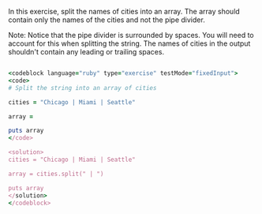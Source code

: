 In this exercise, split
the names of cities into an array.
The array should contain
only the names of the
cities and not the pipe divider.

Note: Notice that the pipe divider is surrounded by spaces. You will need to account for this when splitting the string. The names of cities in the output shouldn't contain any leading or trailing spaces.

```ruby

<codeblock language="ruby" type="exercise" testMode="fixedInput">
<code>
# Split the string into an array of cities

cities = "Chicago | Miami | Seattle"

array =

puts array
</code>

<solution>
cities = "Chicago | Miami | Seattle"

array = cities.split(" | ")

puts array
</solution>
</codeblock>
